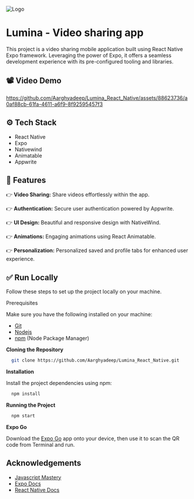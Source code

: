 
![Logo]([https://dev-to-uploads.s3.amazonaws.com/uploads/articles/th5xamgrr6se0x5ro4g6.png](https://github.com/Aarghyadeep/Lumina_React_Native/blob/da85c14deff89f1f4d5ef02656645312841b9107/assets/images/logo.png))


# Lumina - Video sharing app

This project is a video sharing mobile application built using React Native Expo framework. Leveraging the power of Expo, it offers a seamless development experience with its pre-configured tooling and libraries.


## 📽️ Video Demo


https://github.com/Aarghyadeep/Lumina_React_Native/assets/88623736/a0af88cb-61fa-4611-a6f9-8f92595457f3


## ⚙️ Tech Stack 

* React Native
* Expo
* Nativewind
* Animatable
* Appwrite


## 🔋 Features

👉 **Video Sharing:** Share videos effortlessly within the app.

👉 **Authentication:** Secure user authentication powered by Appwrite.

👉 **UI Design:** Beautiful and responsive design with NativeWind.

👉 **Animations:** Engaging animations using React Animatable.

👉 **Personalization:** Personalized saved and profile tabs for enhanced user experience. 


## ✅ Run Locally

Follow these steps to set up the project locally on your machine.

Prerequisites

Make sure you have the following installed on your machine:

* [Git](https://git-scm.com/downloads)
* [Nodejs](https://nodejs.org/en/download)
* [npm](https://nodejs.org/en/download) (Node Package Manager)

**Cloning the Repository**
```bash
  git clone https://github.com/Aarghyadeep/Lumina_React_Native.git
```
**Installation**

Install the project dependencies using npm:

```bash
  npm install
```
**Running the Project**

```bash
  npm start
```

**Expo Go**

Download the [Expo Go](https://expo.dev/go) app onto your device, then use it to scan the QR code from Terminal and run.




## Acknowledgements

 - [Javascript Mastery](https://www.youtube.com/@javascriptmastery)
 - [Expo Docs](https://docs.expo.dev/)
 - [React Native Docs](https://reactnative.dev/docs/getting-started)

